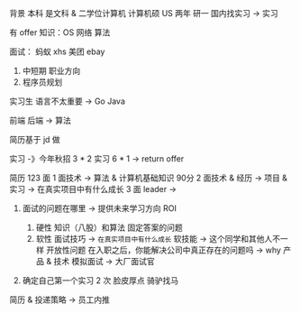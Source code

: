 背景
本科 是文科 & 二学位计算机
计算机硕 US 两年 研一
国内找实习 -> 实习

有 offer
知识：OS 网络 算法

面试：
蚂蚁 xhs 美团 ebay

1. 中短期 职业方向
2. 程序员规划


实习生 语言不太重要 -> Go Java 

前端
后端 -> 
算法

简历基于 jd 做

实习 -》今年秋招 
3 * 2 实习 6 * 1 -> return offer


简历
123 面
1 面技术 -> 算法 & 计算机基础知识 90分
2 面技术 & 经历 -> 项目 & 实习 -> 在真实项目中有什么成长
3 面 leader ->

1. 面试的问题在哪里 -> 提供未来学习方向 ROI
   1. 硬性 知识（八股）和算法 固定答案的问题
   2. 软性 面试技巧 -> `在真实项目中有什么成长` 软技能 -> 这个同学和其他人不一样 开放性问题
        在入职之后，你能解决公司中真正存在的问题吗 -> why
        产品 & 技术
模拟面试 -> 大厂面试官

2. 确定自己第一个实习
2 次
脸皮厚点 骑驴找马

简历 & 投递策略 -> 员工内推
